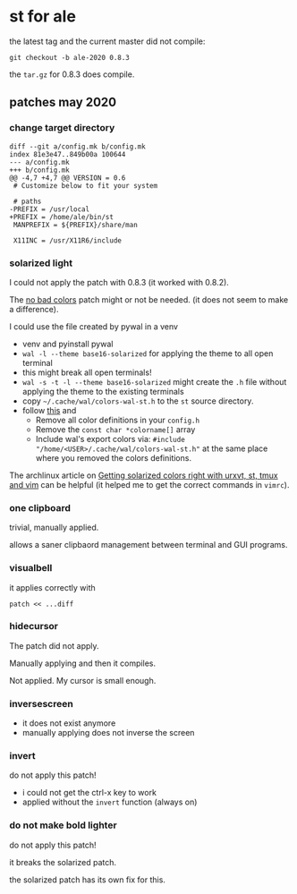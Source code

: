 # st for ale

the latest tag  and the current master did not compile:

```
git checkout -b ale-2020 0.8.3
```

the `tar.gz` for 0.8.3 does compile.

## patches may 2020

### change target directory

```
diff --git a/config.mk b/config.mk
index 81e3e47..849b00a 100644
--- a/config.mk
+++ b/config.mk
@@ -4,7 +4,7 @@ VERSION = 0.6
 # Customize below to fit your system
 
 # paths
-PREFIX = /usr/local
+PREFIX = /home/ale/bin/st
 MANPREFIX = ${PREFIX}/share/man
 
 X11INC = /usr/X11R6/include
```

### solarized light

I could not apply the patch with 0.8.3 (it worked with 0.8.2).

The [no bad colors](https://st.suckless.org/patches/solarized/st-no_bold_colors-20170623-b331da5.diff) patch might or not be needed. (it does not seem to make a difference).

I could use the file created by pywal in a venv

- venv and pyinstall pywal
- `wal -l --theme base16-solarized` for applying the theme to all open terminal
- this might break all open terminals!
- `wal -s -t -l --theme base16-solarized` might create the `.h` file without applying the theme to the existing terminals
- copy `~/.cache/wal/colors-wal-st.h` to the `st` source directory.
- follow [this](https://github.com/dylanaraps/pywal/wiki/Customization#st) and
  - Remove all color definitions in your `config.h`
  - Remove the `const char *colorname[]` array
  - Include wal's export colors via: `#include "/home/<USER>/.cache/wal/colors-wal-st.h"` at the same place where you removed the colors definitions.

The archlinux article on [Getting solarized colors right with urxvt, st, tmux and vim](https://bbs.archlinux.org/viewtopic.php?id=164108) can be helpful (it helped me to get the correct commands in `vimrc`).

### one clipboard

trivial, manually applied.

allows a saner clipbaord management between terminal and GUI programs.

### visualbell

it applies correctly with

```
patch << ...diff
```

### hidecursor

The patch did not apply.

Manually applying and then it compiles.

Not applied. My cursor is small enough.

### inversescreen

- it does not exist anymore
- manually applying does not inverse the screen

### invert

do not apply this patch!

- i could not get the ctrl-x key to work
- applied without the `invert` function (always on)

### do not make bold lighter

do not apply this patch!

it breaks the solarized patch.

the solarized patch has its own fix for this.
